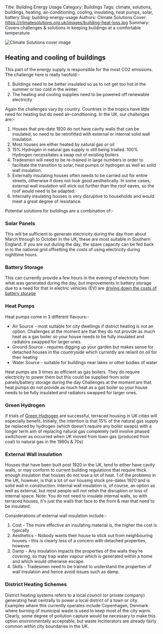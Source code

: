 Title: Building Energy Usage
Category: Buildings
Tags: climate, solutions, buildings, heating, air-conditioning, cooling, insulating, heat pumps, solar, battery
Slug: building-energy-usage
Authors: Climate Solutions
Cover: https://climatesolutions.org.uk/images/building-heat-loss.jpg
Summary: Covers challenges & solutions in keeping buildings at a comfortable temperature

![Climate Solutions cover image](https://climatesolutions.org.uk/images/building-heat-loss.jpg)

## Heating and cooling of buildings

This part of the energy supply is responsible for the most CO2 emissions. The challenge here is really twofold:-

1. Buildings need to be better insulated so as to not get too hot in the summer or too cold in the winter
2. The heating and cooling supplies need to be powered off renewable electricity

Again the challenges vary by country. Countries in the tropics have little need for heating but do need air-conditioning.
In the UK, our challenges are:-

1. Houses that pre-date 1920 do not have cavity walls that can be insulated, so need to be retrofitted with external or internal solid wall insulation.
2. Most houses are either heated by natural gas or oil
3. 15% Hydrogen in natural gas supply is still being trialled. 100% Hydrogen necessitates a swap out of existing boilers
4. Tradesmen will need to be re-trained in large numbers in order to facilitate the transition to solar, heat pumps or hydrogen as well as solid wall insulation.
5. Externally insulating houses often needs to be carried out for entire streets, otherwise it does not look good aesthetically. In some cases, external wall insulation will stick out further than the roof eaves, so the roof would need to be adapted.
6. Internally insulating houses is very disruptive to households and would meet a great degree of resistance.

Potential solutions for buildings are a combination of:-

### Solar Panels 

This will be sufficient to generate electricity during the day from about March through to October
In the UK, these are most suitable in Southern England. If you are out during the day, the spare capacity can be fed back in to the national grid 
offsetting the costs of using electricity during nighttime hours.

### Battery Storage 
This can currently provide a few hours in the evening of electricity from what was generated during the day, but improvements in battery storage due to a need for that in electric vehicles (EV) are [driving down the costs of battery storage](battery-storage.html)

### Heat Pumps
Heat pumps come in 3 different flavours:-
* Air Source - most suitable for city dwellings if district heating is not an option. Challenges at the moment are that they do not provide as much heat as a gas boiler so your house needs to be fully insulated and radiators swapped for larger ones. 
* Ground Source - requires digging up your garden but makes sense for detached houses in the countryside which currently are reliant on oil for their heating
* Water Source - suitable for buildings near lakes or other bodies of water

Heat pumps are 3 times as efficient as gas boilers. They do require electricity to power them but this could be supplied from solar panels/battery storage during the day
Challenges at the moment are that heat pumps do not provide as much heat as a gas boiler so your house needs to be fully insulated and radiators swapped for larger ones.
  
### Green Hydrogen 
if trials of [Green Hydrogen](green-hydrogen.html) are successful, 
terraced housing in UK cities will especially benefit. 
Initially, the intention is that 15% of the natural gas supply be replaced by hydrogen (which doesn't require any boiler swaps) 
with a longer term aim of replacing natural gas completely (will involve phased switchover as occurred when UK moved from town gas (produced from coal) to natural gas in the 1960s & 70s)


### External Wall insulation
Houses that have been built post 1920 in the UK, tend to either have cavity walls, or may conform to current building regulations that require thick enough insulation that houses do not lose a lot of heat.
1 of the problems in the UK, however, is that a lot of our housing stock pre-dates 1920 and is solid wall in construction. 
Internal wall insulation is, of course, an option as well as external, but most people will not relish the disruption or loss of internal space. Note: You do not need to insulate internal walls, so with terraced houses, it's just the walls that face to the front & rear that need to be insulated.

Considerations of external wall insulation include:-

1. Cost - The more effective an insulating material is, the higher the cost is typically
2. Aesthetics - Nobody wants their house to stick out from neighbouring houses - this is clearly less of a concern with detached properties, however.
3. Damp - Any insulation impacts the properties of the walls they're covering, so may trap water vapour which is generated within a home and which would otherwise escape.
4. Skills - Tradesmen need to be trained to understand the properties of wall insulation and hence avoid issues such as damp.

### District Heating Schemes 

District heating systems refers to a local council (or private company) generating heat centrally to power a local district of a town or city.
Examples where this currently operates include Copenhagen, Denmark where burning of municipal waste is used to keep most of the city warm.
Clearly, some degree of pollution capture would be necessary to make this option environmentally acceptable, but waste incinerators are 
already fairly common within city boundaries in the UK.



